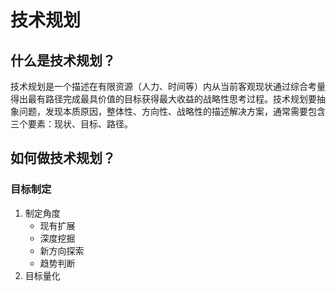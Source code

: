 # 技术规划

## 什么是技术规划？

技术规划是一个描述在有限资源（人力、时间等）内从当前客观现状通过综合考量得出最有路径完成最具价值的目标获得最大收益的战略性思考过程。技术规划要抽象问题，发现本质原因，整体性、方向性、战略性的描述解决方案，通常需要包含三个要素：现状、目标、路径。

## 如何做技术规划？

### 目标制定

1. 制定角度
   * 现有扩展
   * 深度挖掘
   * 新方向探索
   * 趋势判断
2. 目标量化